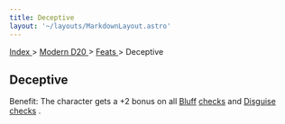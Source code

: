 ```yaml
---
title: Deceptive
layout: '~/layouts/MarkdownLayout.astro'
---
```


[ Index ](/) > [ Modern D20 ](/modern.d20.srd) > [ Feats ](/modern.d20.srd/feats) > Deceptive

##  Deceptive

Benefit: The character gets a +2 bonus on all [ Bluff](/modern.d20.srd/skills/bluff) [ checks](/modern.d20.srd/skills/skill.basics.php#skill) and [ Disguise](/modern.d20.srd/skills/disguise) [ checks](/modern.d20.srd/skills/skill.basics.php#skill) .

